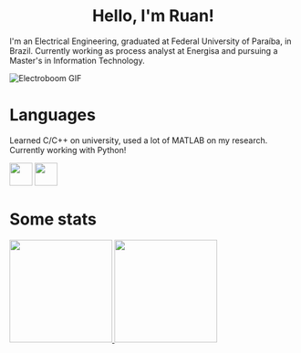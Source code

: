 <h1 align="center">
Hello, I'm Ruan!
</h1>

I'm an Electrical Engineering, graduated at Federal University of Paraíba, in Brazil. Currently working as process analyst at Energisa and pursuing a Master's in Information Technology.



![Electroboom GIF](https://media.tenor.com/7UNJl2Lmyl4AAAAd/electroboom-circuit-breaker.gif)


# Languages
Learned C/C++ on university, used a lot of MATLAB on my research. Currently working with Python!  

<img loading="lazy" src="https://cdn.jsdelivr.net/gh/devicons/devicon/icons/python/python-original.svg" width="40" height="40"/> <img loading="lazy" src="https://cdn.jsdelivr.net/gh/devicons/devicon/icons/matlab/matlab-original.svg" width="40" height="40"/>

# Some stats
<div>
<a href="https://github.com/ruanvirginio">
<img loading="lazy" height="180em" src="https://github-readme-stats.vercel.app/api/top-langs/?username=ruanvirginio&layout=compact&langs_count=7&theme=dracula"/>
<img loading="lazy" height="180em" src="https://github-readme-stats.vercel.app/api?username=ruanvirginio&show_icons=true&theme=dracula&include_all_commits=true&count_private=true"/>
</div>

